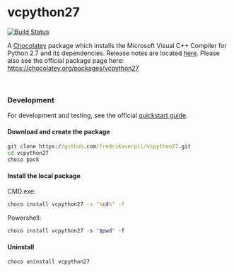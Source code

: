# vcpython27

[![Build Status](https://travis-ci.com/fredrikaverpil/vcpython27.svg?branch=master)](https://travis-ci.com/fredrikaverpil/vcpython27)

A [Chocolatey](https://chocolatey.org) package which installs the Microsoft Visual C++ Compiler for Python 2.7 and its dependencies. Release notes are located [here](https://github.com/fredrikaverpil/vcpython27/releases). Please also see the official package page here: https://chocolatey.org/packages/vcpython27

<br>

### Development

For development and testing, see the official [quickstart guide](https://github.com/chocolatey/choco/wiki/CreatePackagesQuickStart#quick-start-guide).

#### Download and create the package

```cmd
git clone https://github.com/fredrikaverpil/vcpython27.git
cd vcpython27
choco pack
```

#### Install the local package

CMD.exe:

```cmd
choco install vcpython27 -s '%cd%' -f
```

Powershell:

```powershell
choco install vcpython27 -s "$pwd" -f
```

#### Uninstall

```cmd
choco uninstall vcpython27
```
